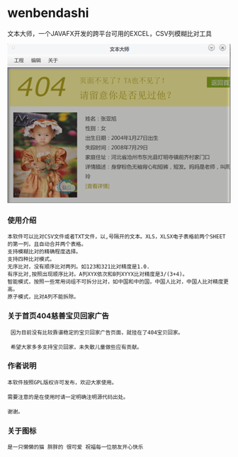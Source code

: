 # wenbendashi
文本大师，一个JAVAFX开发的跨平台可用的EXCEL，CSV列模糊比对工具



![avatar](https://github.com/chelseasura/wenbendashi/blob/master/screenshot.png)

### 使用介绍
    本软件可以比对CSV文件或者TXT文件，以,号隔开的文本。XLS，XLSX电子表格前两个SHEET的第一列，且自动合并两个表格。
    支持模糊比对的精确程度选择。
    支持四种比对模式。
    无序比对，没有顺序比对两列。如123和321比对精度是1.0.
    有序比对,按照出现顺序比对。A列XYX依次和B列XYYX比对精度是3/(3+4)。
    智能模式，按照一些常用词组不可拆分比对，如中国和中的国，中国人比对，中国人比对精度更高。
    原子模式，比对A列不能拆除。
    
### 关于首页404慈善宝贝回家广告

     因为目前没有比较靠谱稳定的宝贝回家广告页面，就挂在了404宝贝回家。
     
     希望大家多多支持宝贝回家，未失散儿童做些应有贡献。

### 作者说明
    
    本软件按照GPL版权许可发布，欢迎大家使用。
    
    需要注意的是在使用时请一定明确注明源代码出处。
    
    谢谢。
    
### 关于图标

    是一只懒懒的猫 胖胖的 很可爱 祝福每一位朋友开心快乐
